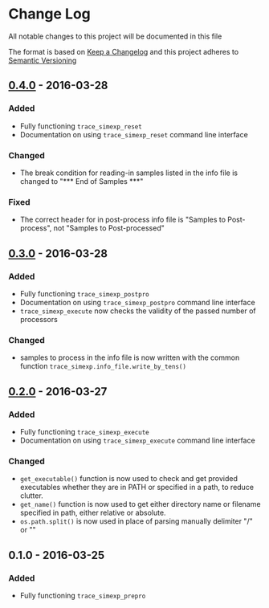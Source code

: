 # Change Log

All notable changes to this project will be documented in this file

The format is based on [Keep a Changelog](http://keepachangelog.com)
and this project adheres to [Semantic Versioning](http://semver.org)

## [0.4.0] - 2016-03-28

### Added
- Fully functioning `trace_simexp_reset`
- Documentation on using `trace_simexp_reset` command line interface

### Changed
- The break condition for reading-in samples listed in the info file
  is changed to "***  End of Samples  ***"
  
### Fixed
- The correct header for in post-process info file is "Samples to Post-process", 
  not "Samples to Post-processed"
  
## [0.3.0] - 2016-03-28

### Added
- Fully functioning `trace_simexp_postpro`
- Documentation on using `trace_simexp_postpro` command line interface
- `trace_simexp_execute` now checks the validity of the passed 
   number of processors
   
### Changed
- samples to process in the info file is now written with the common function
  `trace_simexp.info_file.write_by_tens()`

## [0.2.0] - 2016-03-27

### Added
- Fully functioning `trace_simexp_execute`
- Documentation on using `trace_simexp_execute` command line interface

### Changed
- `get_executable()` function is now used to check and get provided 
  executables whether they are in PATH or specified in a path, to 
  reduce clutter.
- `get_name()` function is now used to get either directory name 
  or filename specified in path, either relative or absolute.
- `os.path.split()` is now used in place of parsing manually delimiter
   "/" or "\"

## 0.1.0 - 2016-03-25

### Added
- Fully functioning `trace_simexp_prepro`

[0.4.0]: https://bitbucket.org/lrs-uq/trace-simexp/branches/compare/v0.4.0%0Dv0.3.0
[0.3.0]: https://bitbucket.org/lrs-uq/trace-simexp/branches/compare/v0.3.0%0Dv0.2.0
[0.2.0]: https://bitbucket.org/lrs-uq/trace-simexp/branches/compare/v0.2.0%0Dv0.1.0
